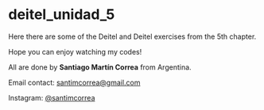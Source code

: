 # deitel_unidad_5

Here there are some of the Deitel and Deitel exercises from the 5th chapter.

Hope you can enjoy watching my codes!

All are done by <b>Santiago Martín Correa</b> from Argentina.

Email contact: santimcorrea@gmail.com

Instagram: <a href="https://www.instagram.com/santimcorrea/?hl=es">@santimcorrea</a>
